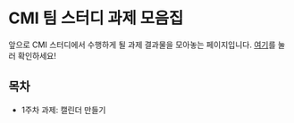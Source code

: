 # CMI 팀 스터디 과제 모음집

앞으로 CMI 스터디에서 수행하게 될 과제 결과물을 모아놓는 페이지입니다. [여기](https:/soonitoon.github.io/cmi-study)를 눌러 확인하세요!

## 목차

- 1주차 과제: 캘린더 만들기
